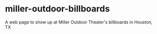 # miller-outdoor-billboards
A web page to show up at Miller Outdoor Theater's billboards in Houston, TX
